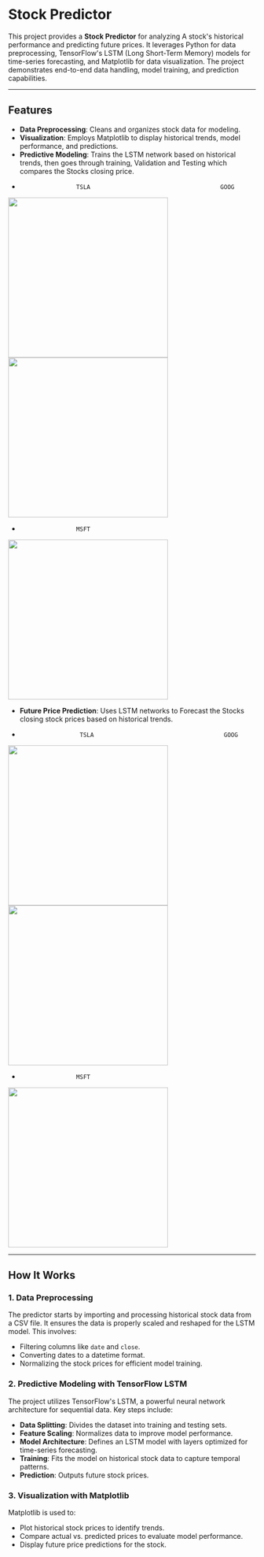 # Stock Predictor

This project provides a **Stock Predictor** for analyzing A stock's historical performance and predicting future prices. It leverages Python for data preprocessing, TensorFlow's LSTM (Long Short-Term Memory) models for time-series forecasting, and Matplotlib for data visualization. The project demonstrates end-to-end data handling, model training, and prediction capabilities.


---

## Features

- **Data Preprocessing**: Cleans and organizes stock data for modeling.
- **Visualization**: Employs Matplotlib to display historical trends, model performance, and predictions.
- **Predictive Modeling**: Trains the LSTM network based on historical trends, then goes through training, Validation and Testing which compares the Stocks closing price.
-                     TSLA                                     GOOG
<img src="https://github.com/user-attachments/assets/fed42445-0708-4aab-a020-f789d66ffa83" width="325">
<img src="https://github.com/user-attachments/assets/eeb1e097-8c6d-4270-af96-b2212d1ccce6" width="325">

-                     MSFT
<img src="https://github.com/user-attachments/assets/8de741b8-e04b-4807-943e-0e6f1eb023d5" width="325">

- **Future Price Prediction**: Uses LSTM networks to Forecast the Stocks closing stock prices based on historical trends.

-                      TSLA                                     GOOG
<img src="https://github.com/user-attachments/assets/ec022f06-bc1e-47ee-94ec-bc890df54967" width="325">
<img src="https://github.com/user-attachments/assets/c65772b5-cec1-4653-adca-4396bca0c858" width="325">

-                     MSFT
<img src="https://github.com/user-attachments/assets/dd351163-045b-44c6-ac13-1d1d3f71236e" width="325">


---

## How It Works

### 1. Data Preprocessing

The predictor starts by importing and processing historical stock data from a CSV file. It ensures the data is properly scaled and reshaped for the LSTM model. This involves:
- Filtering columns like `date` and `close`.
- Converting dates to a datetime format.
- Normalizing the stock prices for efficient model training.

### 2. Predictive Modeling with TensorFlow LSTM

The project utilizes TensorFlow's LSTM, a powerful neural network architecture for sequential data. Key steps include:
- **Data Splitting**: Divides the dataset into training and testing sets.
- **Feature Scaling**: Normalizes data to improve model performance.
- **Model Architecture**: Defines an LSTM model with layers optimized for time-series forecasting.
- **Training**: Fits the model on historical stock data to capture temporal patterns.
- **Prediction**: Outputs future stock prices.

### 3. Visualization with Matplotlib

Matplotlib is used to:
- Plot historical stock prices to identify trends.
- Compare actual vs. predicted prices to evaluate model performance.
- Display future price predictions for the stock.
